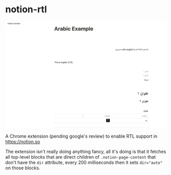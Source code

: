 # notion-rtl

![](.github/screenshots/main.png)

A Chrome extension (pending google's review) to enable RTL support in https://notion.so

The extension isn't really doing anything fancy, all it's doing is that it fetches all top-level blocks that
are direct children of `.notion-page-content` that don't have the `dir` attribute, every 200 milliseconds
then it sets `dir="auto"` on those blocks.
